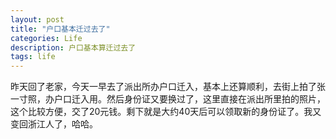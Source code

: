 ```yaml
---
layout: post
title: "户口基本迁过去了"
categories: Life
description: 户口基本算迁过去了
tags: life
---
```

昨天回了老家，今天一早去了派出所办户口迁入，基本上还算顺利，去街上拍了张一寸照，办户口迁入用。然后身份证又要换过了，这里直接在派出所里拍的照片，这个比较方便，交了20元钱。剩下就是大约40天后可以领取新的身份证了。我又变回浙江人了，哈哈。
